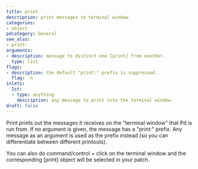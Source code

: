 ```yaml
---
title: print
description: print messages to terminal window
categories:
- object
pdcategory: General
see_also:
- print~
arguments:
- description: message to distinct one [print] from another.
  type: list
flags:
- description: the default "print:" prefix is suppressed.
  flag: -n
inlets:
  1st:
  - type: anything
    description: any message to print into the terminal window.
draft: false
---
```

Print prints out the messages it receives on the "terminal window" that Pd is run from. If no argument is given,  the message has a "print:" prefix. Any message as an argument is used as the prefix instead (so you can differentiate between different printouts).

You can also do command/control + click on the terminal window and the corresponding [print] object will be selected in your patch.
